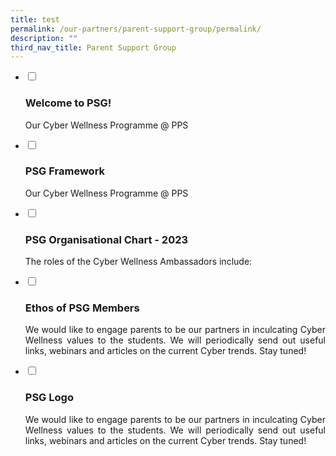 ```yaml
---
title: test
permalink: /our-partners/parent-support-group/permalink/
description: ""
third_nav_title: Parent Support Group
---
```

<ul class="accordion">
	 <li>
    <input id="accordion1" type="checkbox" style="background-color: #ccc;">
		<label for="accordion1"><h3>Welcome to PSG!</h3></label>
    <div>
			<p>Our Cyber Wellness Programme @ PPS </p>
    </div>
	</li>
  <li>
    <input id="accordion2" type="checkbox" style="background-color: #ccc;">
		<label for="accordion2"><h3>PSG Framework</h3></label>
    <div>
			<p>Our Cyber Wellness Programme @ PPS </p>
    </div>
	</li>
	<li>
    <input id="accordion3" type="checkbox">
    <label for="accordion3"><h3>PSG Organisational Chart - 2023</h3></label>
    <div>
      <p dir="ltr">The roles of the Cyber Wellness Ambassadors include:</p>
    </div>
	</li>
	<li>
    <input id="accordion4" type="checkbox">
	<label for="accordion4"><h3>Ethos of PSG Members</h3></label>
    <div>
      <p style="text-align:justify">We would like to engage parents to be our partners in inculcating Cyber Wellness values to the students. We will periodically send out useful links, webinars and articles on the current Cyber trends. Stay tuned!</p>
    </div>
	</li>
		<li>
    <input id="accordion5" type="checkbox">
	<label for="accordion6"><h3>PSG Logo</h3></label>
    <div>
      <p style="text-align:justify">We would like to engage parents to be our partners in inculcating Cyber Wellness values to the students. We will periodically send out useful links, webinars and articles on the current Cyber trends. Stay tuned!</p>
    </div>
	</li>
</ul>